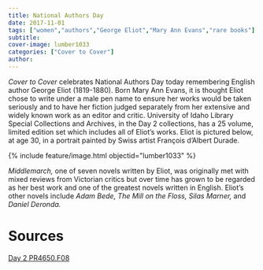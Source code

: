 ```yaml
---
title: National Authors Day
date: 2017-11-01
tags: ["women","authors","George Eliot","Mary Ann Evans","rare books"]
subtitle: 
cover-image: lumber1033
categories: ["Cover to Cover"]
author: 
---
```


*Cover to Cover* celebrates
National Authors Day today remembering English author George Eliot (1819-1880).
Born Mary Ann Evans, it is thought Eliot chose to write under a male pen name
to ensure her works would be taken seriously and to have her fiction judged
separately from her extensive and widely known work as an editor and critic.
University of Idaho Library Special Collections and Archives, in the Day 2
collections, has a 25 volume, limited edition set which includes all of Eliot’s
works. Eliot is pictured below, at age 30, in a portrait painted by Swiss
artist Franҫois d’Albert Durade.

{% include feature/image.html objectid="lumber1033" %}

*Middlemarch,* one of seven novels written
by Eliot, was originally met with mixed reviews from Victorian critics but over
time has grown to be regarded as her best work and one of the greatest novels
written in English. Eliot’s other novels include *Adam Bede, The Mill on the Floss, Silas Marner,* and *Daniel Deronda.*

# Sources

[Day 2 PR4650.F08](https://alliance-primo.hosted.exlibrisgroup.com/permalink/f/m1uotc/CP71141249210001451)